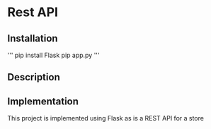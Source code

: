 # Rest API
## Installation

'''
pip install Flask
pip app.py
'''

## Description


## Implementation

This project is implemented using Flask as is a REST API for a store
